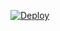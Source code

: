
[![Deploy](https://www.herokucdn.com/deploy/button.svg)](https://heroku.com/deploy?template=https://github.com/SUSHILxMUSIC/SankiVcbot)
